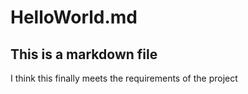 HelloWorld.md
========================================================

## This is a markdown file

I think this finally meets the requirements 
of the project
